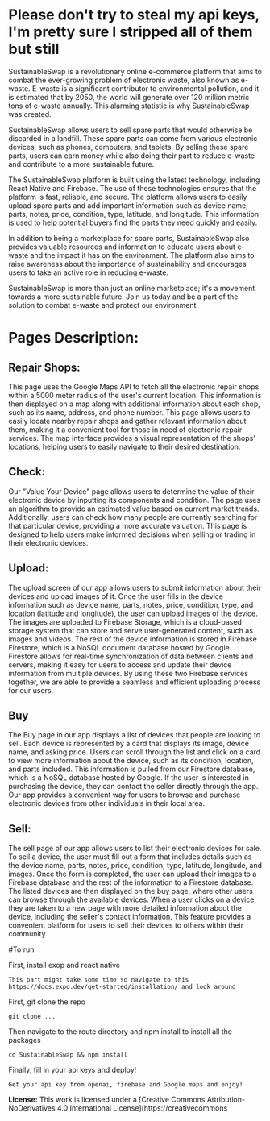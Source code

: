 # Please don't try to steal my api keys, I'm pretty sure I stripped all of them but still

SustainableSwap is a revolutionary online e-commerce platform that aims to combat the ever-growing problem of electronic waste, also known as e-waste. E-waste is a significant contributor to environmental pollution, and it is estimated that by 2050, the world will generate over 120 million metric tons of e-waste annually. This alarming statistic is why SustainableSwap was created.

SustainableSwap allows users to sell spare parts that would otherwise be discarded in a landfill. These spare parts can come from various electronic devices, such as phones, computers, and tablets. By selling these spare parts, users can earn money while also doing their part to reduce e-waste and contribute to a more sustainable future.

The SustainableSwap platform is built using the latest technology, including React Native and Firebase. The use of these technologies ensures that the platform is fast, reliable, and secure. The platform allows users to easily upload spare parts and add important information such as device name, parts, notes, price, condition, type, latitude, and longitude. This information is used to help potential buyers find the parts they need quickly and easily.

In addition to being a marketplace for spare parts, SustainableSwap also provides valuable resources and information to educate users about e-waste and the impact it has on the environment. The platform also aims to raise awareness about the importance of sustainability and encourages users to take an active role in reducing e-waste.

SustainableSwap is more than just an online marketplace; it's a movement towards a more sustainable future. Join us today and be a part of the solution to combat e-waste and protect our environment.

# Pages Description:

## Repair Shops:

This page uses the Google Maps API to fetch all the electronic repair shops within a 5000 meter radius of the user's current location. This information is then displayed on a map along with additional information about each shop, such as its name, address, and phone number. This page allows users to easily locate nearby repair shops and gather relevant information about them, making it a convenient tool for those in need of electronic repair services. The map interface provides a visual representation of the shops' locations, helping users to easily navigate to their desired destination.

## Check:

Our "Value Your Device" page allows users to determine the value of their electronic device by inputting its components and condition. The page uses an algorithm to provide an estimated value based on current market trends. Additionally, users can check how many people are currently searching for that particular device, providing a more accurate valuation. This page is designed to help users make informed decisions when selling or trading in their electronic devices.

## Upload:

The upload screen of our app allows users to submit information about their devices and upload images of it. Once the user fills in the device information such as device name, parts, notes, price, condition, type, and location (latitude and longitude), the user can upload images of the device. The images are uploaded to Firebase Storage, which is a cloud-based storage system that can store and serve user-generated content, such as images and videos. The rest of the device information is stored in Firebase Firestore, which is a NoSQL document database hosted by Google. Firestore allows for real-time synchronization of data between clients and servers, making it easy for users to access and update their device information from multiple devices. By using these two Firebase services together, we are able to provide a seamless and efficient uploading process for our users.

## Buy

The Buy page in our app displays a list of devices that people are looking to sell. Each device is represented by a card that displays its image, device name, and asking price. Users can scroll through the list and click on a card to view more information about the device, such as its condition, location, and parts included. This information is pulled from our Firestore database, which is a NoSQL database hosted by Google. If the user is interested in purchasing the device, they can contact the seller directly through the app. Our app provides a convenient way for users to browse and purchase electronic devices from other individuals in their local area.

## Sell:

The sell page of our app allows users to list their electronic devices for sale. To sell a device, the user must fill out a form that includes details such as the device name, parts, notes, price, condition, type, latitude, longitude, and images. Once the form is completed, the user can upload their images to a Firebase database and the rest of the information to a Firestore database. The listed devices are then displayed on the buy page, where other users can browse through the available devices. When a user clicks on a device, they are taken to a new page with more detailed information about the device, including the seller's contact information. This feature provides a convenient platform for users to sell their devices to others within their community.

#To run

First, install exop and react native

```
This part might take some time so navigate to this https://docs.expo.dev/get-started/installation/ and look around
```

First, git clone the repo

```
git clone ...
```

Then navigate to the route directory and npm install to install all the packages

```
cd SustainableSwap && npm install
```

Finally, fill in your api keys and deploy!

```
Get your api key from openai, firebase and Google maps and enjoy!
```

**License:** This work is licensed under a [Creative Commons Attribution-NoDerivatives 4.0 International License](https://creativecommons
